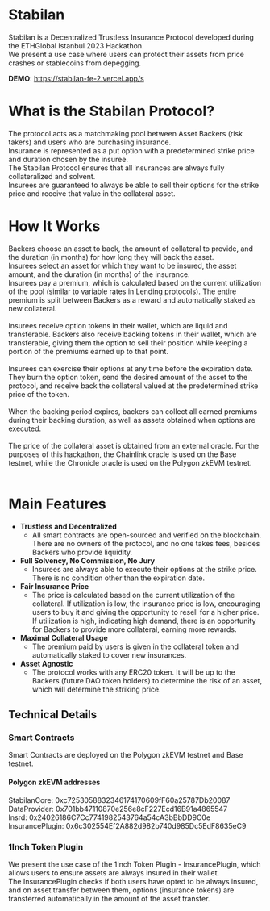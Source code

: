 # Stabilan

Stabilan is a Decentralized Trustless Insurance Protocol developed during the ETHGlobal Istanbul 2023 Hackathon.<br/>
We present a use case where users can protect their assets from price crashes or stablecoins from depegging.<br/>

**DEMO**: https://stabilan-fe-2.vercel.app/s

# What is the Stabilan Protocol?

The protocol acts as a matchmaking pool between Asset Backers (risk takers) and users who are purchasing insurance.<br/>
Insurance is represented as a put option with a predetermined strike price and duration chosen by the insuree.<br/>
The Stabilan Protocol ensures that all insurances are always fully collateralized and solvent.<br/>
Insurees are guaranteed to always be able to sell their options for the strike price and receive that value in the collateral asset.<br/>

# How It Works
Backers choose an asset to back, the amount of collateral to provide, and the duration (in months) for how long they will back the asset.<br/>
Insurees select an asset for which they want to be insured, the asset amount, and the duration (in months) of the insurance.<br/>
Insurees pay a premium, which is calculated based on the current utilization of the pool (similar to variable rates in Lending protocols). The entire premium is split between Backers as a reward and automatically staked as new collateral.<br/>
<br/>
Insurees receive option tokens in their wallet, which are liquid and transferable. Backers also receive backing tokens in their wallet, which are transferable, giving them the option to sell their position while keeping a portion of the premiums earned up to that point.<br/>
<br/>
Insurees can exercise their options at any time before the expiration date. They burn the option token, send the desired amount of the asset to the protocol, and receive back the collateral valued at the predetermined strike price of the token.<br/>
<br/>
When the backing period expires, backers can collect all earned premiums during their backing duration, as well as assets obtained when options are executed.<br/>
<br/>
The price of the collateral asset is obtained from an external oracle. For the purposes of this hackathon, the Chainlink oracle is used on the Base testnet, while the Chronicle oracle is used on the Polygon zkEVM testnet.<br/>
<br/>

# Main Features
- **Trustless and Decentralized**
  - All smart contracts are open-sourced and verified on the blockchain. There are no owners of the protocol, and no one takes fees, besides Backers who provide liquidity.
- **Full Solvency, No Commission, No Jury**
  - Insurees are always able to execute their options at the strike price. There is no condition other than the expiration date.
- **Fair Insurance Price**
  - The price is calculated based on the current utilization of the collateral. If utilization is low, the insurance price is low, encouraging users to buy it and giving the opportunity to resell for a higher price. If utilization is high, indicating high demand, there is an opportunity for Backers to provide more collateral, earning more rewards.
- **Maximal Collateral Usage**
  - The premium paid by users is given in the collateral token and automatically staked to cover new insurances.
- **Asset Agnostic**
  - The protocol works with any ERC20 token. It will be up to the Backers (future DAO token holders) to determine the risk of an asset, which will determine the striking price.

## Technical Details

### Smart Contracts

Smart Contracts are deployed on the Polygon zkEVM testnet and Base testnet.<br/>

#### Polygon zkEVM addresses

StabilanCore:  0xc7253058832346174170609fF60a25787Db20087<br/>
DataProvider:  0x701bb47110870e256e8cF227Ecd16B91a4865547<br/>
Insrd:  0x24026186C7Cc7741982543764a54cA3bBbDD9C0e<br/>
InsurancePlugin:  0x6c302554Ef2A882d982b740d985Dc5EdF8635eC9<br/>

### 1Inch Token Plugin
We present the use case of the 1Inch Token Plugin - InsurancePlugin, which allows users to ensure assets are always insured in their wallet.<br/>
The InsurancePlugin checks if both users have opted to be always insured, and on asset transfer between them, options (insurance tokens) are transferred automatically in the amount of the asset transfer.<br/>